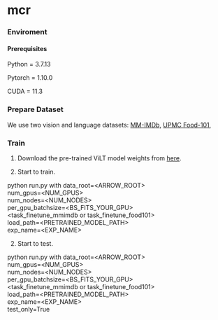 # mcr

### Enviroment

#### Prerequisites

Python = 3.7.13

Pytorch = 1.10.0

CUDA = 11.3

### Prepare Dataset

We use two vision and language datasets: [MM-IMDb](https://github.com/johnarevalo/gmu-mmimdb), [UPMC Food-101](https://visiir.isir.upmc.fr/explore),

### Train

1. Download the pre-trained ViLT model weights from [here](https://github.com/dandelin/ViLT.git).

2. Start to train.

python run.py with data_root=<ARROW_ROOT> \
        num_gpus=<NUM_GPUS> \
        num_nodes=<NUM_NODES> \
        per_gpu_batchsize=<BS_FITS_YOUR_GPU> \
        <task_finetune_mmimdb or task_finetune_food101> \
        load_path=<PRETRAINED_MODEL_PATH> \
        exp_name=<EXP_NAME>
        
2. Start to test.

python run.py with data_root=<ARROW_ROOT> \
        num_gpus=<NUM_GPUS> \
        num_nodes=<NUM_NODES> \
        per_gpu_batchsize=<BS_FITS_YOUR_GPU> \
        <task_finetune_mmimdb or task_finetune_food101> \
        load_path=<PRETRAINED_MODEL_PATH> \
        exp_name=<EXP_NAME>\
        test_only=True
